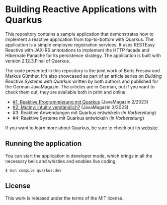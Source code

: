 # Building Reactive Applications with Quarkus

This repository contains a sample application that demonstrates how to implement a reactive application from top-to-bottom with Quarkus. The application is a simple employee registration services. It uses RESTEasy Reactive with JAX-RS annotations to implement the HTTP facade and Hibernate Panache for its persistence strategy. The application is built with version 2.12.3.Final of Quarkus.

The code presented in this repository is the joint work of Boris Fresow and Markus Günther. It's also showcased as part of an article series on *Building Reactive Systems with Quarkus* written by both authors and published for the German JavaMagazin. The articles are in German, but if you want to check them out, they are available both in print and online:

* [#1: Reaktive Programmierung mit Quarkus](https://entwickler.de/java/quarkus-reaktive-programmierung-java) (JavaMagazin 2/2023)
* [#2: Mutiny: intuitiv verständlich?](https://entwickler.de/java/reactive-library-mutiny-java) (JavaMagazin 3/2023)
* #3: Reaktive Anwendungen mit Quarkus entwickeln (*in Vorbereitung*)
* #4: Reaktive Systeme mit Quarkus entwickeln (*in Vorbereitung*)

If you want to learn more about Quarkus, be sure to check out its [website](https://quarkus.io/).

## Running the application

You can start the application in developer mode, which brings in all the necessary bells and whistles and enables live coding.

```shell
$ mvn compile quarkus:dev
```

## License

This work is released under the terms of the MIT license.